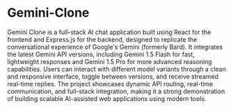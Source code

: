# Gemini-Clone

Gemini Clone is a full-stack AI chat application built using React for the frontend and Express.js for the backend, designed to replicate the conversational experience of Google's Gemini (formerly Bard). It integrates the latest Gemini API versions, including Gemini 1.5 Flash for fast, lightweight responses and Gemini 1.5 Pro for more advanced reasoning capabilities. Users can interact with different model variants through a clean and responsive interface, toggle between versions, and receive streamed real-time replies. The project showcases dynamic API routing, real-time communication, and full-stack integration, making it a strong demonstration of building scalable AI-assisted web applications using modern tools.

